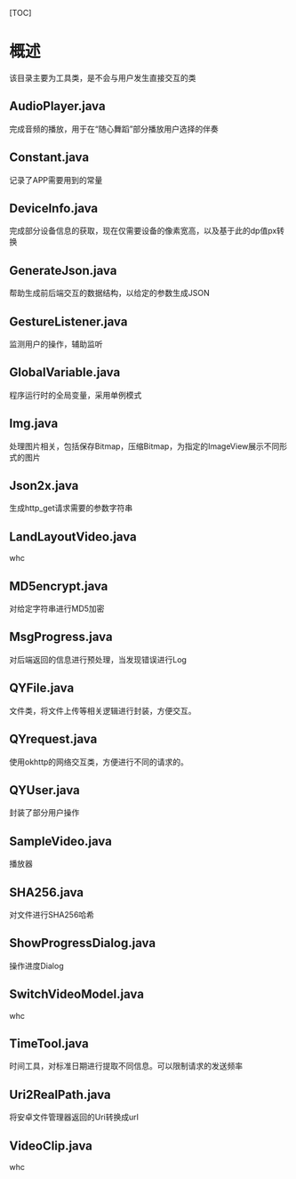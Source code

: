 [TOC]

# 概述

该目录主要为工具类，是不会与用户发生直接交互的类

## AudioPlayer.java

完成音频的播放，用于在“随心舞蹈”部分播放用户选择的伴奏

## Constant.java

记录了APP需要用到的常量

## DeviceInfo.java

完成部分设备信息的获取，现在仅需要设备的像素宽高，以及基于此的dp值px转换

## GenerateJson.java

帮助生成前后端交互的数据结构，以给定的参数生成JSON

## GestureListener.java

监测用户的操作，辅助监听

## GlobalVariable.java

程序运行时的全局变量，采用单例模式

## Img.java

处理图片相关，包括保存Bitmap，压缩Bitmap，为指定的ImageView展示不同形式的图片

## Json2x.java

生成http_get请求需要的参数字符串

## LandLayoutVideo.java

whc

## MD5encrypt.java

对给定字符串进行MD5加密

## MsgProgress.java

对后端返回的信息进行预处理，当发现错误进行Log

## QYFile.java

文件类，将文件上传等相关逻辑进行封装，方便交互。

## QYrequest.java

使用okhttp的网络交互类，方便进行不同的请求的。

## QYUser.java

封装了部分用户操作

## SampleVideo.java

播放器

## SHA256.java

对文件进行SHA256哈希

## ShowProgressDialog.java

操作进度Dialog

## SwitchVideoModel.java

whc

## TimeTool.java

时间工具，对标准日期进行提取不同信息。可以限制请求的发送频率

## Uri2RealPath.java

将安卓文件管理器返回的Uri转换成url

## VideoClip.java

whc

